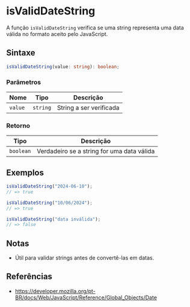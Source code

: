 # isValidDateString

A função `isValidDateString` verifica se uma string representa uma data válida no formato aceito pelo JavaScript.

## Sintaxe

```typescript
isValidDateString(value: string): boolean;
```

### Parâmetros

| Nome     | Tipo       | Descrição                        |
| -------- | ---------- | -------------------------------- |
| `value`  | `string`   | String a ser verificada          |

### Retorno

| Tipo       | Descrição                                         |
| ---------- | ------------------------------------------------- |
| `boolean`  | Verdadeiro se a string for uma data válida         |

## Exemplos

```typescript
isValidDateString("2024-06-10");
// => true

isValidDateString("10/06/2024");
// => true

isValidDateString("data inválida");
// => false
```

## Notas

* Útil para validar strings antes de convertê-las em datas.

## Referências

* https://developer.mozilla.org/pt-BR/docs/Web/JavaScript/Reference/Global_Objects/Date